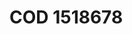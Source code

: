 # COD 1518678
<a name="material" />
<script type="application/ld+json">

  {
    "@context": "https://schema.org/",
    "@type": "ChemicalSubstance",
    "http://purl.org/dc/terms/conformsTo":
      {
        "@type": "CreativeWork",
        "@id": "https://bioschemas.org/profiles/ChemicalSubstance/0.4-RELEASE/"
      },
    "@id": "https://egonw.github.io/nanowiki/nanowiki404.html#material",
    "name": "COD 1518678",
    "sameAs: "http://127.0.0.1/mediawiki/index.php/Special:URIResolver/COD_1518678"
  }
</script>

